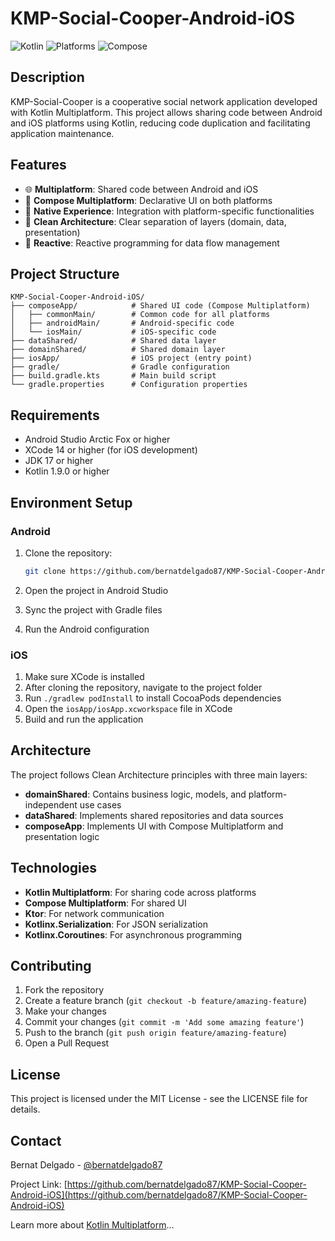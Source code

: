 # KMP-Social-Cooper-Android-iOS

![Kotlin](https://img.shields.io/badge/Kotlin-Multiplatform-7F52FF)
![Platforms](https://img.shields.io/badge/Platforms-Android%20%7C%20iOS-lightgrey)
![Compose](https://img.shields.io/badge/Compose-Multiplatform-4285F4)

## Description

KMP-Social-Cooper is a cooperative social network application developed with Kotlin Multiplatform. This project allows sharing code between Android and iOS platforms using Kotlin, reducing code duplication and facilitating application maintenance.

## Features

- 🌐 **Multiplatform**: Shared code between Android and iOS
- 🎨 **Compose Multiplatform**: Declarative UI on both platforms
- 📱 **Native Experience**: Integration with platform-specific functionalities
- 🧩 **Clean Architecture**: Clear separation of layers (domain, data, presentation)
- 🔄 **Reactive**: Reactive programming for data flow management

## Project Structure

```
KMP-Social-Cooper-Android-iOS/
├── composeApp/            # Shared UI code (Compose Multiplatform)
│   ├── commonMain/        # Common code for all platforms
│   ├── androidMain/       # Android-specific code
│   └── iosMain/           # iOS-specific code
├── dataShared/            # Shared data layer
├── domainShared/          # Shared domain layer
├── iosApp/                # iOS project (entry point)
├── gradle/                # Gradle configuration
├── build.gradle.kts       # Main build script
└── gradle.properties      # Configuration properties
```

## Requirements

- Android Studio Arctic Fox or higher
- XCode 14 or higher (for iOS development)
- JDK 17 or higher
- Kotlin 1.9.0 or higher

## Environment Setup

### Android

1. Clone the repository:
   ```bash
   git clone https://github.com/bernatdelgado87/KMP-Social-Cooper-Android-iOS.git
   ```

2. Open the project in Android Studio
3. Sync the project with Gradle files
4. Run the Android configuration

### iOS

1. Make sure XCode is installed
2. After cloning the repository, navigate to the project folder
3. Run `./gradlew podInstall` to install CocoaPods dependencies
4. Open the `iosApp/iosApp.xcworkspace` file in XCode
5. Build and run the application

## Architecture

The project follows Clean Architecture principles with three main layers:

- **domainShared**: Contains business logic, models, and platform-independent use cases
- **dataShared**: Implements shared repositories and data sources
- **composeApp**: Implements UI with Compose Multiplatform and presentation logic

## Technologies

- **Kotlin Multiplatform**: For sharing code across platforms
- **Compose Multiplatform**: For shared UI
- **Ktor**: For network communication
- **Kotlinx.Serialization**: For JSON serialization
- **Kotlinx.Coroutines**: For asynchronous programming
 
## Contributing

1. Fork the repository
2. Create a feature branch (`git checkout -b feature/amazing-feature`)
3. Make your changes
4. Commit your changes (`git commit -m 'Add some amazing feature'`)
5. Push to the branch (`git push origin feature/amazing-feature`)
6. Open a Pull Request

## License

This project is licensed under the MIT License - see the LICENSE file for details.

## Contact

Bernat Delgado - [@bernatdelgado87](https://github.com/bernatdelgado87)

Project Link: [https://github.com/bernatdelgado87/KMP-Social-Cooper-Android-iOS](https://github.com/bernatdelgado87/KMP-Social-Cooper-Android-iOS)

Learn more about [Kotlin Multiplatform](https://www.jetbrains.com/help/kotlin-multiplatform-dev/get-started.html)…
